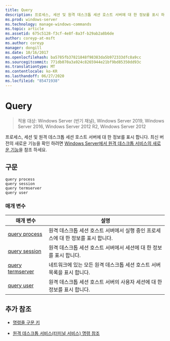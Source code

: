 ```yaml
---
title: Query
description: 프로세스, 세션 및 원격 데스크톱 세션 호스트 서버에 대 한 정보를 표시 하는 쿼리 명령에 대 한 참조 항목입니다.
ms.prod: windows-server
ms.technology: manage-windows-commands
ms.topic: article
ms.assetid: 675c5128-f3cf-4e8f-8a3f-b29ab2a8b6de
author: coreyp-at-msft
ms.author: coreyp
manager: dongill
ms.date: 10/16/2017
ms.openlocfilehash: ba5785fb37821848f98383da5b972333dfc8a9cc
ms.sourcegitcommit: 771db070a3a924c8265944e21bf9bd85350dd93c
ms.translationtype: MT
ms.contentlocale: ko-KR
ms.lasthandoff: 06/27/2020
ms.locfileid: "85471938"
---
```

# <a name="query"></a>Query

> 적용 대상: Windows Server (반기 채널), Windows Server 2019, Windows Server 2016, Windows Server 2012 R2, Windows Server 2012

프로세스, 세션 및 원격 데스크톱 세션 호스트 서버에 대 한 정보를 표시 합니다. 최신 버전의 새로운 기능을 확인 하려면 [Windows Server에서 원격 데스크톱 서비스의 새로운 기능](https://docs.microsoft.com/previous-versions/windows/it-pro/windows-server-2012-R2-and-2012/dn283323(v=ws.11))을 참조 하세요.

## <a name="syntax"></a>구문

```
query process
query session
query termserver
query user
```

### <a name="parameters"></a>매개 변수

| 매개 변수 | 설명 |
|--|--|
| [query process](query-process.md) | 원격 데스크톱 세션 호스트 서버에서 실행 중인 프로세스에 대 한 정보를 표시 합니다. |
| [query session](query-session.md) | 원격 데스크톱 세션 호스트 서버에서 세션에 대 한 정보를 표시 합니다. |
| [query termserver](query-termserver.md) | 네트워크에 있는 모든 원격 데스크톱 세션 호스트 서버 목록을 표시 합니다. |
| [query user](query-user.md) | 원격 데스크톱 세션 호스트 서버의 사용자 세션에 대 한 정보를 표시 합니다. |

## <a name="additional-references"></a>추가 참조

- [명령줄 구문 키](command-line-syntax-key.md)

- [원격 데스크톱 서비스(터미널 서비스) 명령 참조](remote-desktop-services-terminal-services-command-reference.md)
